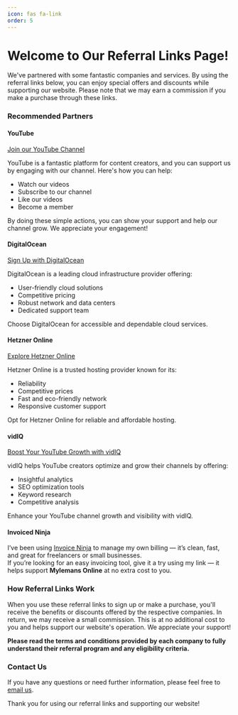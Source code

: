 ```yaml
---
icon: fas fa-link
order: 5
---
```


# Welcome to Our Referral Links Page!

We've partnered with some fantastic companies and services. By using the referral links below, you can enjoy special offers and discounts while supporting our website. Please note that we may earn a commission if you make a purchase through these links.

### Recommended Partners

#### **YouTube**

[Join our YouTube Channel](https://www.youtube.com/@mylemansonline/join)

YouTube is a fantastic platform for content creators, and you can support us by engaging with our channel. Here's how you can help:

- Watch our videos
- Subscribe to our channel
- Like our videos
- Become a member

By doing these simple actions, you can show your support and help our channel grow. We appreciate your engagement!

#### **DigitalOcean**

[Sign Up with DigitalOcean](https://www.digitalocean.com/?refcode=e03b740d65fb&utm_campaign=Referral_Invite&utm_medium=Referral_Program&utm_source=badge)

DigitalOcean is a leading cloud infrastructure provider offering:

- User-friendly cloud solutions
- Competitive pricing
- Robust network and data centers
- Dedicated support team

Choose DigitalOcean for accessible and dependable cloud services.

#### **Hetzner Online**

[Explore Hetzner Online](https://hetzner.cloud/?ref=AVos7cZTU8pW)

Hetzner Online is a trusted hosting provider known for its:

- Reliability
- Competitive prices
- Fast and eco-friendly network
- Responsive customer support

Opt for Hetzner Online for reliable and affordable hosting.

#### **vidIQ**

[Boost Your YouTube Growth with vidIQ](https://vidiq.com/mylemansonline)

vidIQ helps YouTube creators optimize and grow their channels by offering:

- Insightful analytics
- SEO optimization tools
- Keyword research
- Competitive analysis

Enhance your YouTube channel growth and visibility with vidIQ.

#### **Invoiced Ninja**

I’ve been using [Invoice Ninja](https://app.invoicing.co/#/register?rc=b70ktripusujoiw6tubuawexdda7hxlr) to manage my own billing — it’s clean, fast, and great for freelancers or small businesses.  
If you’re looking for an easy invoicing tool, give it a try using my link — it helps support **Mylemans Online** at no extra cost to you.


### How Referral Links Work

When you use these referral links to sign up or make a purchase, you'll receive the benefits or discounts offered by the respective companies. In return, we may receive a small commission. This is at no additional cost to you and helps support our website's operation. We appreciate your support!

**Please read the terms and conditions provided by each company to fully understand their referral program and any eligibility criteria.**

### Contact Us

If you have any questions or need further information, please feel free to [email us](mailto:info@mylemans.online).

Thank you for using our referral links and supporting our website!
